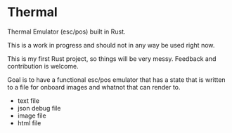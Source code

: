 # Thermal
Thermal Emulator (esc/pos) built in Rust.

This is a work in progress and should not in any way be used right now.

This is my first Rust project, so things will be very messy. Feedback and contribution is welcome.

Goal is to have a functional esc/pos emulator that has a state that is written to a file for onboard images and whatnot that can render to.

* text file
* json debug file
* image file
* html file
